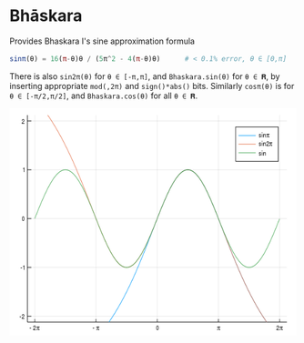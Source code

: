 # Bhāskara

Provides Bhaskara I's sine approximation formula

```julia
sinπ(θ) = 16(π-θ)θ / (5π^2 - 4(π-θ)θ)      # < 0.1% error, θ ∈ [0,π]
```

There is also `sin2π(θ)` for `θ ∈ [-π,π]`, and `Bhaskara.sin(θ)` for `θ ∈ 𝐑`,
by inserting appropriate `mod(,2π)` and `sign()*abs()` bits. 
Similarly `cosπ(θ)` is for `θ ∈ [-π/2,π/2]`, and `Bhaskara.cos(θ)` for all `θ ∈ 𝐑`.

<img src="sin.png?raw=true" width="600" height="400" alt="versions of sin" align="center" padding="5">

<!--
using Bhaskara, Plots
plot(-2π:0.01:2π, sinπ.(-2π:0.01:2π), lab="sin\\pi")
plot!(-2π:0.01:2π, sin2π.(-2π:0.01:2π), lab="sin2\\pi")
plot!(-2π:0.01:2π, Bhaskara.sin.(-2π:0.01:2π), lab="sin")
plot!(xticks=([-2π,-π,0,π,2π],["-2\\pi","-\\pi","0","\\pi","2\\pi"]), ylim=[-2,2])
savefig("sin.png")
-->

